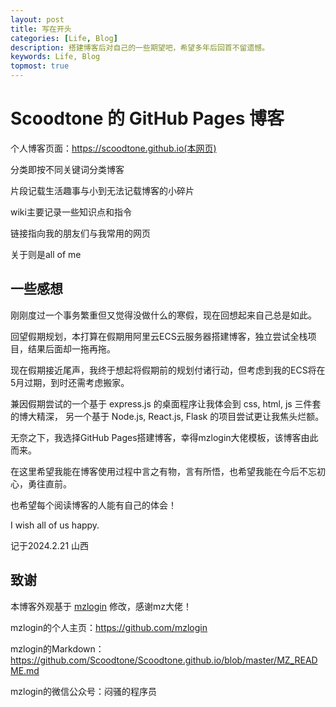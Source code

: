 ```yaml
---
layout: post
title: 写在开头
categories: [Life, Blog]
description: 搭建博客后对自己的一些期望吧，希望多年后回首不留遗憾。
keywords: Life, Blog
topmost: true
---
```


# Scoodtone 的 GitHub Pages 博客

个人博客页面：https://scoodtone.github.io(本网页)

分类即按不同关键词分类博客

片段记载生活趣事与小到无法记载博客的小碎片

wiki主要记录一些知识点和指令

链接指向我的朋友们与我常用的网页

关于则是all of me

## 一些感想

刚刚度过一个事务繁重但又觉得没做什么的寒假，现在回想起来自己总是如此。

回望假期规划，本打算在假期用阿里云ECS云服务器搭建博客，独立尝试全栈项目，结果后面却一拖再拖。

现在假期接近尾声，我终于想起将假期前的规划付诸行动，但考虑到我的ECS将在5月过期，到时还需考虑搬家。

兼因假期尝试的一个基于 express.js 的桌面程序让我体会到 css, html, js 三件套的博大精深， 另一个基于 Node.js, React.js, Flask 的项目尝试更让我焦头烂额。

无奈之下，我选择GitHub Pages搭建博客，幸得mzlogin大佬模板，该博客由此而来。

在这里希望我能在博客使用过程中言之有物，言有所悟，也希望我能在今后不忘初心，勇往直前。

也希望每个阅读博客的人能有自己的体会！

I wish all of us happy.

记于2024.2.21 山西

## 致谢

本博客外观基于 [mzlogin](https://github.com/mzlogin/mzlogin.github.io) 修改，感谢mz大佬！

mzlogin的个人主页：https://github.com/mzlogin

mzlogin的Markdown：https://github.com/Scoodtone/Scoodtone.github.io/blob/master/MZ_README.md

mzlogin的微信公众号：闷骚的程序员
